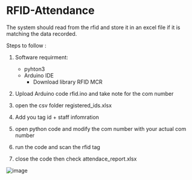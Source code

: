 # RFID-Attendance

The system should read from the rfid and store it in an excel file if it is matching the data recorded. 


Steps to follow : 

1) Software requirment: 
    - pyhton3 
    - Arduino IDE 
        - Download library RFID MCR

2) Upload Arduino code rfid.ino and take note for the com number 
3) open the csv folder registered_ids.xlsx 
4) Add you tag id + staff infomration 
5) open python code and modify the com number with your actual com number
6) run the code and scan the rfid tag 
7) close the code then check attendace_report.xlsx 

![image](https://user-images.githubusercontent.com/45501284/167119227-fb1b1858-f6ec-4512-bf5d-728ac4e3861c.png)
